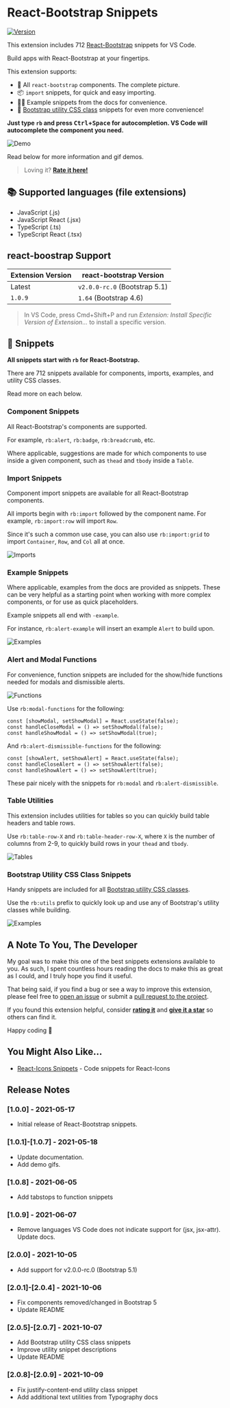 # React-Bootstrap Snippets

[![Version](https://vsmarketplacebadge.apphb.com/version/justinmahar.react-bootstrap-snippets.svg)](https://marketplace.visualstudio.com/items?itemName=justinmahar.react-bootstrap-snippets)

This extension includes 712 [React-Bootstrap](https://react-bootstrap.github.io/) snippets for VS Code.

Build apps with React-Bootstrap at your fingertips.

This extension supports:

- 🙌 All `react-bootstrap` components. The complete picture.
- 📦 `import` snippets, for quick and easy importing.
- 💁‍♀️ Example snippets from the docs for convenience.
- 🧰 [Bootstrap utility CSS class](https://getbootstrap.com/docs/5.0/utilities) snippets for even more convenience!

**Just type `rb` and press <kbd>Ctrl</kbd>+<kbd>Space</kbd> for autocompletion. VS Code will autocomplete the component you need.**

![Demo](./images/demo.gif)

Read below for more information and gif demos.

> Loving it? **[Rate it here!](https://marketplace.visualstudio.com/items?itemName=justinmahar.react-bootstrap-snippets&ssr=false#review-details)**

## 📚 Supported languages (file extensions)
- JavaScript (.js)
- JavaScript React (.jsx)
- TypeScript (.ts)
- TypeScript React (.tsx)

## react-boostrap Support

| Extension Version | react-bootstrap Version       |
| ----------------- | ----------------------------- |
| Latest            | `v2.0.0-rc.0` (Bootstrap 5.1) |
| `1.0.9`           | `1.64` (Bootstrap 4.6)        |

> In VS Code, press Cmd+Shift+P and run *Extension: Install Specific Version of Extension...* to install a specific version.

## 📖 Snippets

**All snippets start with `rb` for React-Bootstrap.**

There are 712 snippets available for components, imports, examples, and utility CSS classes. 

Read more on each below.

### Component Snippets

All React-Bootstrap's components are supported.

For example, `rb:alert`, `rb:badge`, `rb:breadcrumb`, etc.

Where applicable, suggestions are made for which components to use inside a given component, such as `thead` and `tbody` inside a `Table`.

### Import Snippets

Component import snippets are available for all React-Bootstrap components. 

All imports begin with `rb:import` followed by the component name. For example, `rb:import:row` will import `Row`. 

Since it's such a common use case, you can also use `rb:import:grid` to import `Container`, `Row`, and `Col` all at once.

![Imports](./images/imports.gif)

### Example Snippets

Where applicable, examples from the docs are provided as snippets. These can be very helpful as a starting point when working with more complex components, or for use as quick placeholders.

Example snippets all end with `-example`. 

For instance, `rb:alert-example` will insert an example `Alert` to build upon.

![Examples](./images/examples.gif)

### Alert and Modal Functions

For convenience, function snippets are included for the show/hide functions needed for modals and dismissible alerts.

![Functions](./images/functions.gif)

Use `rb:modal-functions` for the following:

```tsx
const [showModal, setShowModal] = React.useState(false);
const handleCloseModal = () => setShowModal(false);
const handleShowModal = () => setShowModal(true);
```

And `rb:alert-dismissible-functions` for the following:

```tsx
const [showAlert, setShowAlert] = React.useState(false);
const handleCloseAlert = () => setShowAlert(false);
const handleShowAlert = () => setShowAlert(true);
```

These pair nicely with the snippets for `rb:modal` and `rb:alert-dismissible`.

### Table Utilities

This extension includes utilities for tables so you can quickly build table headers and table rows.

Use `rb:table-row-X` and `rb:table-header-row-X`, where `X` is the number of columns from 2-9, to quickly build rows in your `thead` and `tbody`.

![Tables](./images/tables.gif)

### Bootstrap Utility CSS Class Snippets

Handy snippets are included for all [Bootstrap utility CSS classes](https://getbootstrap.com/docs/5.0/utilities).

Use the `rb:utils` prefix to quickly look up and use any of Bootstrap's utility classes while building.

![Examples](./images/rbutils.gif)

## A Note To You, The Developer

My goal was to make this one of the best snippets extensions available to you. As such, I spent countless hours reading the docs to make this as great as I could, and I truly hope you find it useful.

That being said, if you find a bug or see a way to improve this extension, please feel free to [open an issue](https://github.com/justinmahar/vscode-react-bootstrap-snippets/issues) or submit a [pull request to the project](https://github.com/justinmahar/vscode-react-bootstrap-snippets).

If you found this extension helpful, consider **[rating it](https://marketplace.visualstudio.com/items?itemName=justinmahar.react-bootstrap-snippets&ssr=false#review-details)** and **[give it a star](https://github.com/justinmahar/vscode-react-bootstrap-snippets)** so others can find it.

Happy coding 🖖

## You Might Also Like...

- [React-Icons Snippets](https://marketplace.visualstudio.com/items?itemName=justinmahar.react-icons-snippets) - Code snippets for React-Icons

## Release Notes

### [1.0.0] - 2021-05-17

- Initial release of React-Bootstrap snippets.

### [1.0.1]-[1.0.7] - 2021-05-18

- Update documentation. 
- Add demo gifs.

### [1.0.8] - 2021-06-05

- Add tabstops to function snippets

### [1.0.9] - 2021-06-07

- Remove languages VS Code does not indicate support for (jsx, jsx-attr). Update docs.

### [2.0.0] - 2021-10-05

- Add support for v2.0.0-rc.0 (Bootstrap 5.1)
  
### [2.0.1]-[2.0.4] - 2021-10-06

- Fix components removed/changed in Bootstrap 5
- Update README

### [2.0.5]-[2.0.7] - 2021-10-07

- Add Bootstrap utility CSS class snippets
- Improve utility snippet descriptions
- Update README

### [2.0.8]-[2.0.9] - 2021-10-09

- Fix justify-content-end utility class snippet
- Add additional text utilities from Typography docs